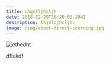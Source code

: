 ```yaml
---
title: uhgcfljhcljh
date: 2018-12-20T16:26:03.294Z
description: lhjvlcjhcljhc
image: /img/about-direct-sourcing.jpg
---
```

![ethedht](/img/3453453.png "gwergwegw")

dflukdf
